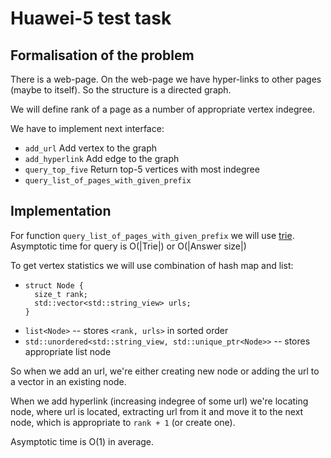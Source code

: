 # Huawei-5 test task

## Formalisation of the problem 

There is a web-page. On the web-page we have hyper-links to other pages (maybe to itself). 
So the structure is a directed graph.

We will define rank of a page as a number of appropriate vertex indegree.

We have to implement next interface:

* `add_url` 
Add vertex to the graph
* `add_hyperlink`
Add edge to the graph
* `query_top_five`
Return top-5 vertices with most indegree
* `query_list_of_pages_with_given_prefix`

## Implementation

For function `query_list_of_pages_with_given_prefix` we will use [trie](https://en.wikipedia.org/wiki/Trie).
Asymptotic time for query is O(|Trie|) or O(|Answer size|)

To get vertex statistics we will use combination of hash map and list:
* ```
  struct Node {
    size_t rank;
    std::vector<std::string_view> urls;
  }
* `list<Node>` -- stores `<rank, urls>` in sorted order
* `std::unordered<std::string_view, std::unique_ptr<Node>>` -- 
stores appropriate list node

So when we add an url, we're either creating new node or adding the url to a vector in an existing node.

When we add hyperlink (increasing indegree of some url) we're locating node, where url is located, extracting url from it and move it to the next node, which is appropriate to `rank + 1` (or create one).

Asymptotic time is O(1) in average.